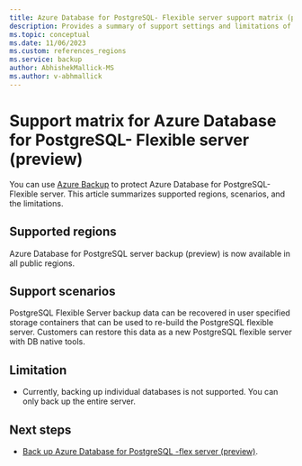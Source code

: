 ```yaml
---
title: Azure Database for PostgreSQL- Flexible server support matrix (preview)
description: Provides a summary of support settings and limitations of Azure Database for PostgreSQL- Flexible server backup.
ms.topic: conceptual
ms.date: 11/06/2023
ms.custom: references_regions
ms.service: backup
author: AbhishekMallick-MS
ms.author: v-abhmallick
---
```


# Support matrix for Azure Database for PostgreSQL- Flexible server (preview)

You can use [Azure Backup](./backup-overview.md) to protect Azure Database for PostgreSQL- Flexible server. This article summarizes supported regions, scenarios, and the limitations.

## Supported regions

Azure Database for PostgreSQL server backup (preview) is now available in all public regions.

## Support scenarios

PostgreSQL Flexible Server backup data can be recovered in user specified storage containers that can be used to re-build the PostgreSQL flexible server. Customers can restore this data as a new PostgreSQL flexible server with DB native tools. 

## Limitation

- Currently, backing up individual databases is not supported. You can only back up the entire server.


## Next steps

- [Back up Azure Database for PostgreSQL -flex server (preview)](backup-azure-database-postgresql-flex.md).
